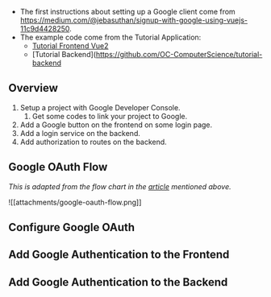 - The first instructions about setting up a Google client come from https://medium.com/@jebasuthan/signup-with-google-using-vuejs-11c9d4428250.
- The example code come from the Tutorial Application:
	- [Tutorial Frontend Vue2](https://github.com/OC-ComputerScience/tutorial-frontend-vue2)
	- [Tutorial Backend](https://github.com/OC-ComputerScience/tutorial-backend

## Overview

1. Setup a project with Google Developer Console.
	1. Get some codes to link your project to Google.
2. Add a Google button on the frontend on some login page.
3. Add a login service on the backend.
4. Add authorization to routes on the backend.

## Google OAuth Flow

*This is adapted from the flow chart in the [article](https://medium.com/@jebasuthan/signup-with-google-using-vuejs-11c9d4428250) mentioned above.*

![[attachments/google-oauth-flow.png]]

## Configure Google OAuth

## Add Google Authentication to the Frontend

## Add Google Authentication to the Backend

